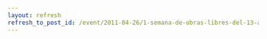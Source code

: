 ```yaml
---
layout: refresh
refresh_to_post_id: /event/2011-04-26/1-semana-de-obras-libres-del-13-al-19-de-mayo.html
---
```

